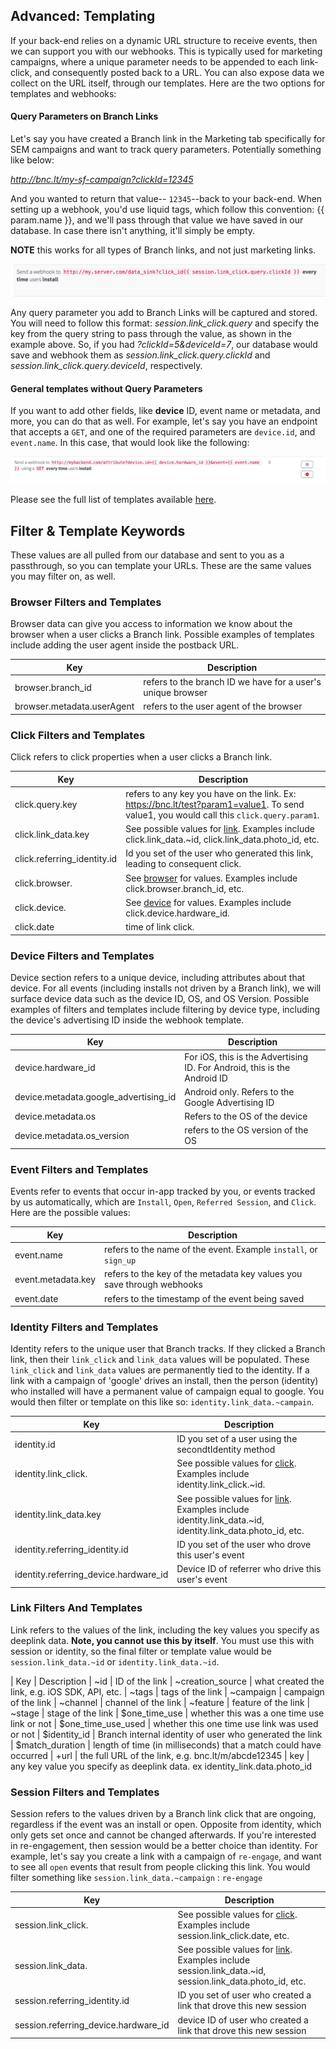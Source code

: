 
## Advanced: Templating

If your back-end relies on a dynamic URL structure to receive events, then we can support you with our webhooks. This is typically used for marketing campaigns, where a unique parameter needs to be appended to each link-click, and consequently posted back to a URL. You can also expose data we collect on the URL itself, through our templates. Here are the two options for templates and webhooks:

#### Query Parameters on Branch Links

Let's say you have created a Branch link in the Marketing tab specifically for SEM campaigns and want to track query parameters. Potentially something like below:

*http://bnc.lt/my-sf-campaign?clickId=12345*

And you wanted to return that value-- `12345`--back to your back-end. When setting up a webhook, you'd use liquid tags, which follow this convention: {{ param.name }}, and we'll pass through that value we have saved in our database. In case there isn't anything, it'll simply be empty.

**NOTE** this works for all types of Branch links, and not just marketing links.

![template webhook](/img/ingredients/webhooks/templates.png)

Any query parameter you add to Branch Links will be captured and stored. You will need to follow this format: *session.link_click.query* and specify the key from the query string to pass through the value, as shown in the example above. So, if you had *?clickId=5&deviceId=7*, our database would save and webhook them as *session.link_click.query.clickId* and *session.link_click.query.deviceId*, respectively.


#### General templates without Query Parameters

If you want to add other fields, like **device** ID, event name or metadata, and more, you can do that as well. For example, let's say you have an endpoint that accepts a `GET`, and one of the required parameters are `device.id`, and `event.name`. In this case, that would look like the following:

![template non query webhook](/img/ingredients/webhooks/templates2.png)

Please see the full list of templates available [here](/recipes/webhooks_and_exporting_data/#filter--template-keywords).

## Filter & Template Keywords

These values are all pulled from our database and sent to you as a passthrough, so you can template your URLs. These are the same values you may filter on, as well.

### Browser Filters and Templates

Browser data can give you access to information we know about the browser when a user clicks a Branch link. Possible examples of templates include adding the user agent inside the postback URL.

| Key | Description
| --- | ---
| browser.branch_id | refers to the branch ID we have for a user's unique browser
| browser.metadata.userAgent | refers to the user agent of the browser

### Click Filters and Templates

Click refers to click properties when a user clicks a Branch link.

| Key | Description
| --- | ---
| click.query.key | refers to any key you have on the link. Ex: https://bnc.lt/test?param1=value1. To send value1, you would call this `click.query.param1`.
| click.link_data.key | See possible values for [link](/recipes/webhooks_and_exporting_data/#link-filters-and-templates). Examples include click.link_data.~id, click.link_data.photo_id, etc.
| click.referring_identity.id | Id you set of the user who generated this link, leading to consequent click.
| click.browser. | See [browser](/recipes/webhooks_and_exporting_data/#browser-filters-and-templates) for values. Examples include click.browser.branch_id, etc.
| click.device. | See [device](/recipes/webhooks_and_exporting_data/#device-filters-and-templates) for values. Examples include click.device.hardware_id.
| click.date | time of link click.

### Device Filters and Templates

Device section refers to a unique device, including attributes about that device. For all events (including installs not driven by a Branch link), we will surface device data such as the device ID, OS, and OS Version. Possible examples of filters and templates include filtering by device type, including the device's advertising ID inside the webhook template.

| Key | Description
| --- | ---
| device.hardware_id | For iOS, this is the Advertising ID. For Android, this is the Android ID
| device.metadata.google_advertising_id | Android only. Refers to the Google Advertising ID
| device.metadata.os | Refers to the OS of the device
| device.metadata.os_version | refers to the OS version of the OS

### Event Filters and Templates

Events refer to events that occur in-app tracked by you, or events tracked by us automatically, which are `Install`, `Open`, `Referred Session`, and `Click`. Here are the possible values:

| Key | Description
| --- | ---
| event.name | refers to the name of the event. Example `install`, or `sign_up`
| event.metadata.key | refers to the key of the metadata key values you save through webhooks
| event.date | refers to the timestamp of the event being saved

### Identity Filters and Templates

Identity refers to the unique user that Branch tracks. If they clicked a Branch link, then their `link_click` and `link_data` values will be populated. These `link_click` and `link_data` values are permanently tied to the identity. If a link with a campaign of 'google' drives an install, then the person (identity) who installed will have a permanent value of campaign equal to google. You would then filter or template on this like so: `identity.link_data.~campain`.

| Key | Description
| --- | ---
| identity.id | ID you set of a user using the secondtIdentity method
| identity.link_click. | See possible values for [click](/recipes/webhooks_and_exporting_data/#click-filters-and-templates). Examples include identity.link_click.~id.
| identity.link_data.key | See possible values for [link](/recipes/webhooks_and_exporting_data/#link-filters-and-templates). Examples include identity.link_data.~id, identity.link_data.photo_id, etc.
| identity.referring_identity.id | ID you set of the user who drove this user's event
| identity.referring_device.hardware_id | Device ID of referrer who drive this user's event

### Link Filters And Templates

Link refers to the values of the link, including the key values you specify as deeplink data. **Note, you cannot use this by itself**. You must use this with session or identity, so the final filter or template value would be `session.link_data.~id` or `identity.link_data.~id`.

| Key | Description
| ~id | ID of the link
| ~creation_source | what created the link, e.g. iOS SDK, API, etc.
| ~tags | tags of the link
| ~campaign | campaign of the link
| ~channel | channel of the link
| ~feature | feature of the link
| ~stage | stage of the link
| $one_time_use | whether this was a one time use link or not
| $one_time_use_used | whether this one time use link was used or not
| $identity_id | Branch internal identity of user who generated the link
| $match_duration | length of time (in milliseconds) that a match could have occurred
| +url | the full URL of the link, e.g. bnc.lt/m/abcde12345
| key | any key value you specify as deeplink data. ex identity_link.data.photo_id

### Session Filters and Templates

Session refers to the values driven by a Branch link click that are ongoing, regardless if the event was an install or open. Opposite from identity, which only gets set once and cannot be changed afterwards. If you're interested in re-engagement, then session would be a better choice than identity. For example, let's say you create a link with a campaign of `re-engage`, and want to see all `open` events that result from people clicking this link. You would filter something like `session.link_data.~campaign` : `re-engage`

| Key | Description
| --- | ---
| session.link_click. | See possible values for [click](/recipes/webhooks_and_exporting_data/#click-filters-and-templates). Examples include session.link_click.date, etc.
| session.link_data. | See possible values for [link](/recipes/webhooks_and_exporting_data/#link-filters-and-templates). Examples include session.link_data.~id, session.link_data.photo_id, etc.
| session.referring_identity.id | ID you set of user who created a link that drove this new session
| session.referring_device.hardware_id | device ID of user who created a link that drove this new session
